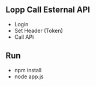## Lopp Call Esternal API
* Login
* Set Header (Token)
* Call APi

## Run 
* npm install
* node app.js